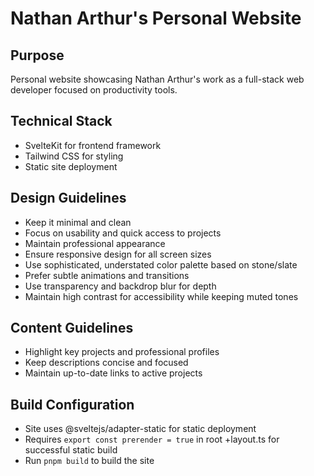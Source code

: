 # Nathan Arthur's Personal Website

## Purpose
Personal website showcasing Nathan Arthur's work as a full-stack web developer focused on productivity tools.

## Technical Stack
- SvelteKit for frontend framework
- Tailwind CSS for styling
- Static site deployment

## Design Guidelines
- Keep it minimal and clean
- Focus on usability and quick access to projects
- Maintain professional appearance
- Ensure responsive design for all screen sizes
- Use sophisticated, understated color palette based on stone/slate
- Prefer subtle animations and transitions
- Use transparency and backdrop blur for depth
- Maintain high contrast for accessibility while keeping muted tones

## Content Guidelines
- Highlight key projects and professional profiles
- Keep descriptions concise and focused
- Maintain up-to-date links to active projects

## Build Configuration
- Site uses @sveltejs/adapter-static for static deployment
- Requires `export const prerender = true` in root +layout.ts for successful static build
- Run `pnpm build` to build the site
